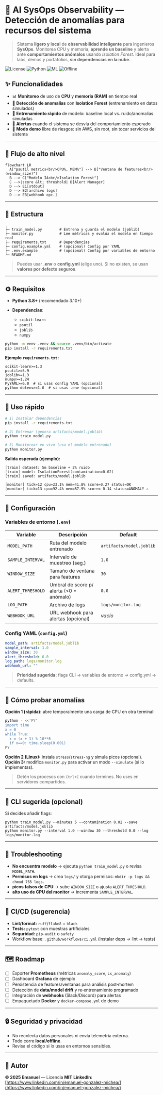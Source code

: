 # 🧠 AI SysOps Observability — Detección de anomalías para recursos del sistema

> Sistema **ligero y local** de **observabilidad inteligente** para ingenieros **SysOps**. Monitorea CPU y memoria, **aprende un baseline** y alerta ante **comportamientos anómalos** usando *Isolation Forest*. Ideal para labs, demos y portafolios, **sin dependencias en la nube**.

<p align="left">
  <img alt="License" src="https://img.shields.io/badge/license-MIT-black">
  <img alt="Python" src="https://img.shields.io/badge/python-3.8+-blue">
  <img alt="ML" src="https://img.shields.io/badge/ML-Isolation%20Forest-orange">
  <img alt="Offline" src="https://img.shields.io/badge/offline-100%25-success">
</p>



## ✨ Funcionalidades

* 📊 **Monitoreo** de uso de **CPU** y **memoria (RAM)** en tiempo real
* 🤖 **Detección de anomalías** con **Isolation Forest** (entrenamiento en datos simulados)
* 🧠 **Entrenamiento rápido** de modelo: baseline local vs. ruido/anomalías simuladas
* 🚨 **Alertas** cuando el sistema se desvía del comportamiento esperado
* 🧪 **Modo demo** libre de riesgos: sin AWS, sin root, sin tocar servicios del sistema

---

## 🧭 Flujo de alto nivel

```mermaid
flowchart LR
  A["psutil metrics<br/>CPU%, MEM%"] --> B["Ventana de features<br/>(window_size)"]
  B --> C["Modelo IA<br/>Isolation Forest"]
  C -->|score &lt; threshold| D[Alert Manager]
  D --> E1[stdout]
  D --> E2[archivo logs]
  D --> E3[webhook opc.]
```

---

## 📂 Estructura

```
.
├─ train_model.py        # Entrena y guarda el modelo (joblib)
├─ monitor.py            # Lee métricas y evalúa el modelo en tiempo real
├─ requirements.txt      # Dependencias
├─ config.example.yml    # (opcional) Config por YAML
├─ .env.example          # (opcional) Config por variables de entorno
└─ README.md
```

> Puedes usar **.env** o **config.yml** (elige uno). Si no existen, se usan **valores por defecto seguros**.

---

## ⚙️ Requisitos

* **Python 3.8+** (recomendado 3.10+)
* **Dependencias**:

  * `scikit-learn`
  * `psutil`
  * `joblib`
  * `numpy`

```bash
python -m venv .venv && source .venv/bin/activate
pip install -r requirements.txt
```

**Ejemplo `requirements.txt`:**

```
scikit-learn>=1.3
psutil>=5.9
joblib>=1.3
numpy>=1.24
PyYAML>=6.0  # si usas config YAML (opcional)
python-dotenv>=1.0  # si usas .env (opcional)
```

---

## 🚀 Uso rápido

```bash
# 1) Instalar dependencias
pip install -r requirements.txt

# 2) Entrenar (genera artifacts/model.joblib)
python train_model.py

# 3) Monitorear en vivo (usa el modelo entrenado)
python monitor.py
```

**Salida esperada (ejemplo):**

```
[train] dataset: 5m baseline + 2% ruido
[train] model: IsolationForest(contamination=0.02)
[train] saved: artifacts/model.joblib

[monitor] tick=12 cpu=23.1% mem=41.8% score=0.27 status=OK
[monitor] tick=13 cpu=92.4% mem=87.9% score=-0.14 status=ANOMALY ⚠️
```

---

## 🔧 Configuración

### Variables de entorno (`.env`)

| Variable          | Descripción                              | Default                  |
| ----------------- | ---------------------------------------- | ------------------------ |
| `MODEL_PATH`      | Ruta del modelo entrenado                | `artifacts/model.joblib` |
| `SAMPLE_INTERVAL` | Intervalo de muestreo (seg.)             | `1.0`                    |
| `WINDOW_SIZE`     | Tamaño de ventana para features          | `30`                     |
| `ALERT_THRESHOLD` | Umbral de score p/ alerta (<0 = anómalo) | `0.0`                    |
| `LOG_PATH`        | Archivo de logs                          | `logs/monitor.log`       |
| `WEBHOOK_URL`     | URL webhook para alertas (opcional)      | *vacío*                  |

### Config YAML (`config.yml`)

```yaml
model_path: artifacts/model.joblib
sample_interval: 1.0
window_size: 30
alert_threshold: 0.0
log_path: logs/monitor.log
webhook_url: ""
```

> **Prioridad sugerida:** flags CLI → variables de entorno → config.yml → defaults.

---

## 🧪 Cómo probar anomalías

**Opción 1 (rápida):** abre temporalmente una carga de CPU en otra terminal:

```bash
python - <<'PY'
import time
x = 0
while True:
  x = (x + 1) % 10**6
  if x==0: time.sleep(0.001)
PY
```

**Opción 2 (Linux):** instala `stress`/`stress-ng` y simula picos (opcional).
**Opción 3:** modifica `monitor.py` para activar un modo `--simulate` (si lo implementas).

> Detén los procesos con `Ctrl+C` cuando termines. No uses en servidores compartidos.

---

## 🧰 CLI sugerida (opcional)

Si decides añadir flags:

```
python train_model.py --minutes 5 --contamination 0.02 --save artifacts/model.joblib
python monitor.py --interval 1.0 --window 30 --threshold 0.0 --log logs/monitor.log
```

---

## 🧯 Troubleshooting

* **No encuentra modelo** → ejecuta `python train_model.py` o revisa `MODEL_PATH`.
* **Permisos en logs** → crea `logs/` y otorga permisos: `mkdir -p logs && chmod 755 logs`.
* **picos falsos de CPU** → sube `WINDOW_SIZE` o ajusta `ALERT_THRESHOLD`.
* **alto uso de CPU del monitor** → incrementa `SAMPLE_INTERVAL`.

---

## 🧪 CI/CD (sugerencia)

* **Lint/format:** `ruff`/`flake8` + `black`
* **Tests:** `pytest` con muestras artificiales
* **Seguridad:** `pip-audit` o `safety`
* Workflow base: `.github/workflows/ci.yml` (instalar deps → lint → tests)

---

## 🗺️ Roadmap

* [ ] Exporter **Prometheus** (métricas `anomaly_score`, `is_anomaly`)
* [ ] Dashboard **Grafana** de ejemplo
* [ ] Persistencia de features/ventanas para análisis post‑mortem
* [ ] Detección de **data/model drift** y re‑entrenamiento programado
* [ ] Integración de **webhooks** (Slack/Discord) para alertas
* [ ] Empaquetado **Docker** y `docker-compose.yml` de demo

---

## 🔒 Seguridad y privacidad

* No recolecta datos personales ni envía telemetría externa.
* Todo corre **local/offline**.
* Revisa el código si lo usas en entornos sensibles.

---

## 👤 Autor

**© 2025 Emanuel** — Licencia **MIT**
**LinkedIn:** [https://www.linkedin.com/in/emanuel-gonzalez-michea/](https://www.linkedin.com/in/emanuel-gonzalez-michea/)



